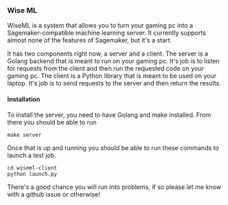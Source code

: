 ### Wise ML

WiseML is a system that allows you to turn your gaming pc into a Sagemaker-compatible machine learning server. It currently supports almost none of the features of Sagemaker, but it's a start.

It has two components right now, a server and a client. The server is a Golang backend that is meant to run on your gaming pc. It's job is to listen for requests from the client and then run the requested code on your gaming pc. The client is a Python library that is meant to be used on your laptop. It's job is to send requests to the server and then return the results.

#### Installation

To install the server, you need to have Golang and make installed. From there you should be able to run

```
make server
```


Once that is up and running you should be able to run these commands to launch a test job.

```
cd wiseml-client
python launch.py
```

There's a good chance you will run into problems, if so please let me know with a github issue or otherwise!